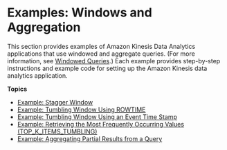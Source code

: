 # Examples: Windows and Aggregation<a name="examples-window"></a>

This section provides examples of Amazon Kinesis Data Analytics applications that use windowed and aggregate queries\. \(For more information, see [Windowed Queries](windowed-sql.md)\.\) Each example provides step\-by\-step instructions and example code for setting up the Amazon Kinesis data analytics application\. 

**Topics**
+ [Example: Stagger Window](examples-window-stagger.md)
+ [Example: Tumbling Window Using ROWTIME](examples-window-tumbling-rowtime.md)
+ [Example: Tumbling Window Using an Event Time Stamp](examples-window-tumbling-event.md)
+ [Example: Retrieving the Most Frequently Occurring Values \(TOP\_K\_ITEMS\_TUMBLING\)](examples-window-topkitems.md)
+ [Example: Aggregating Partial Results from a Query](examples-window-partialresults.md)